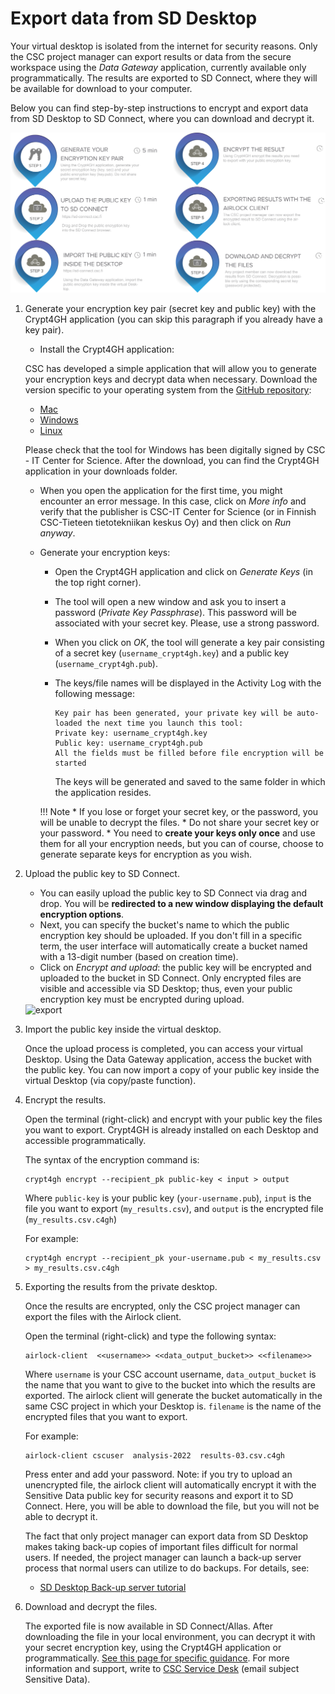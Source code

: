 #  Export data from SD Desktop

Your virtual desktop is isolated from the internet for security reasons. Only the CSC project manager can export results or data from the secure workspace using the _Data Gateway_ application, currently available only programmatically. The results are exported to SD Connect, where they will be available for download to your computer. 


Below you can find step-by-step instructions to encrypt and export data from SD Desktop to SD Connect, where you can download and decrypt it. 

[![Data-export](images/desktop/airlock.png)](images/desktop/airlock.png)


1. Generate your encryption key pair (secret key and public key) with the Crypt4GH application (you can skip this paragraph if you already have a key pair).

      * Install the Crypt4GH application:

      CSC has developed a simple application that will allow you to generate your encryption keys and decrypt data when necessary. 
      Download the version specific to your operating system from the [GitHub repository](https://github.com/CSCfi/crypt4gh-gui):

      * [Mac](https://github.com/CSCfi/crypt4gh-gui/releases/download/v1.3.0/crypt4gh-gui-python3.10-macos-amd64.zip)
      * [Windows](https://github.com/CSCfi/crypt4gh-gui/releases/download/v1.3.0/crypt4gh-gui-python3.10-windows-amd64.zip)
      * [Linux](https://github.com/CSCfi/crypt4gh-gui/releases/download/v1.3.0/crypt4gh-gui-python3.10-linux-amd64.zip)

    Please check that the tool for Windows has been digitally signed by CSC - IT Center for Science. After the download, you can find the Crypt4GH application in your downloads folder.

    * When you open the application for the first time, you might encounter an error message. In this case, click on _More info_ and verify that the publisher is CSC-IT Center for Science (or in Finnish CSC-Tieteen tietotekniikan keskus Oy) and then click on _Run anyway_.

    * Generate your encryption keys:

        - Open the Crypt4GH application and click on _Generate Keys_ (in the top right corner).
        - The tool will open a new window and ask you to insert a password (_Private Key Passphrase_). This password will be associated with your secret key. Please, use a strong password.
        - When you click on _OK_, the tool will generate a key pair consisting of a secret key (`username_crypt4gh.key`) and a public key (`username_crypt4gh.pub`).
        - The keys/file names will be displayed in the Activity Log with the following message:

            ```
            Key pair has been generated, your private key will be auto-loaded the next time you launch this tool:
            Private key: username_crypt4gh.key
            Public key: username_crypt4gh.pub
            All the fields must be filled before file encryption will be started
            ```

            The keys will be generated and saved to the same folder in which the application resides.

        !!! Note
            * If you lose or forget your secret key, or the password, you will be unable to decrypt the files.
            * Do not share your secret key or your password.
            * You need to **create your keys only once** and use them for all your encryption needs, but you can of course, choose to generate separate keys for encryption as you wish.

2. Upload the public key to SD Connect. 

      * You can easily upload the public key to SD Connect via drag and drop. You will be **redirected to a new window displaying the default encryption options**. 
      * Next, you can specify the bucket's name to which the public encryption key should be uploaded. If you don't fill in a specific term, the user interface will automatically create a bucket named with a 13-digit number (based on creation time). 
      * Click on _Encrypt and upload_: the public key will be encrypted and uploaded to the bucket in SD Connect. Only encrypted files are visible and accessible via SD Desktop; thus, even your public encryption key must be encrypted during upload.

    <img width="960" alt="export" src="https://user-images.githubusercontent.com/83574067/160693019-e0bafc69-7bc6-4cb4-bca4-37db0e124b63.png">

3. Import the public key inside the virtual desktop.

    Once the upload process is completed, you can access your virtual Desktop. Using the Data Gateway application, access the bucket with the public key. You can now import a copy of your public key inside the virtual Desktop (via copy/paste function). 

4. Encrypt the results.

    Open the terminal (right-click) and encrypt with your public key the files you want to export. Crypt4GH is already installed on each Desktop and accessible programmatically. 

    The syntax of the encryption command is:

    ```text
    crypt4gh encrypt --recipient_pk public-key < input > output
    ```

    Where `public-key` is your public key (`your-username.pub`), `input` is the file you want to export (`my_results.csv`), and `output` is the encrypted file (`my_results.csv.c4gh`)

    For example:

    ```text
    crypt4gh encrypt --recipient_pk your-username.pub < my_results.csv > my_results.csv.c4gh
    ```

5. Exporting the results from the private desktop.

    Once the results are encrypted, only the CSC project manager can export the files with the Airlock client. 

    Open the terminal (right-click) and type the following syntax:

    ```text
    airlock-client  <<username>> <<data_output_bucket>> <<filename>>
    ```

    Where `username` is your CSC account username, `data_output_bucket` is the name that you want to give to the bucket into which the results are exported. The airlock client will generate the bucket automatically in the same CSC project in which your Desktop is. `filename` is the name of the encrypted files that you want to export.

    For example:

    ```text
    airlock-client cscuser  analysis-2022  results-03.csv.c4gh
    ```

    Press enter and add your password. Note: if you try to upload an unencrypted file, the airlock client will automatically encrypt it with the Sensitive Data public key for security reasons and export it to SD Connect. Here, you will be able to download the file, but you will not be able to decrypt it.

    The fact that only project manager can export data from SD Desktop makes taking back-up copies of important files difficult for normal users. 
    If needed, the project manager can launch a back-up server process that normal users can utilize to do backups. For details, see:

    * [SD Desktop Back-up server tutorial](tutorials/backup_sd_desktop.md)

6. Download and decrypt the files.

    The exported file is now available in SD Connect/Allas. After downloading the file in your local environment, you can decrypt it with your secret encryption key, using the Crypt4GH application or programmatically. [See this page for specific guidance](./sd-connect-upload-for-storage-and-sharing.md#data-download-and-decryption).
    For more information and support, write to [CSC Service Desk](../../support/contact.md) (email subject Sensitive Data).
